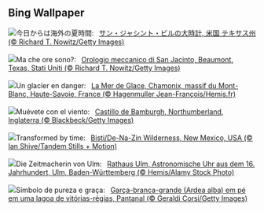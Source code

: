 ## Bing Wallpaper
![](https://www.bing.com/th?id=OHR.BeaumontClock_JA-JP2519288408_UHD.jpg&w=1000)今日からは海外の夏時間:&nbsp;&ensp;[サン・ジャシント・ビルの大時計, 米国 テキサス州 (© Richard T. Nowitz/Getty Images)](https://www.bing.com/th?id=OHR.BeaumontClock_JA-JP2519288408_UHD.jpg)
<br><br/>
![](https://www.bing.com/th?id=OHR.BeaumontClock_IT-IT6612904601_UHD.jpg&w=1000)Ma che ore sono?:&nbsp;&ensp;[Orologio meccanico di San Jacinto, Beaumont, Texas, Stati Uniti (© Richard T. Nowitz/Getty Images)](https://www.bing.com/th?id=OHR.BeaumontClock_IT-IT6612904601_UHD.jpg)
<br><br/>
![](https://www.bing.com/th?id=OHR.MontBlancGlacier_FR-FR3426443690_UHD.jpg&w=1000)Un glacier en danger:&nbsp;&ensp;[La Mer de Glace, Chamonix, massif du Mont-Blanc, Haute-Savoie, France (© Hagenmuller Jean-François/Hemis.fr)](https://www.bing.com/th?id=OHR.MontBlancGlacier_FR-FR3426443690_UHD.jpg)
<br><br/>
![](https://www.bing.com/th?id=OHR.BamburghCastleUK_ES-ES6621606251_UHD.jpg&w=1000)Muévete con el viento:&nbsp;&ensp;[Castillo de Bamburgh, Northumberland, Inglaterra (© Blackbeck/Getty Images)](https://www.bing.com/th?id=OHR.BamburghCastleUK_ES-ES6621606251_UHD.jpg)
<br><br/>
![](https://www.bing.com/th?id=OHR.BistiBlue_EN-GB9222273593_UHD.jpg&w=1000)Transformed by time:&nbsp;&ensp;[Bisti/De-Na-Zin Wilderness, New Mexico, USA (© Ian Shive/Tandem Stills + Motion)](https://www.bing.com/th?id=OHR.BistiBlue_EN-GB9222273593_UHD.jpg)
<br><br/>
![](https://www.bing.com/th?id=OHR.AstrologicalClock_DE-DE9747364573_UHD.jpg&w=1000)Die Zeitmacherin von Ulm:&nbsp;&ensp;[Rathaus Ulm, Astronomische Uhr aus dem 16. Jahrhundert, Ulm, Baden-Württemberg (© Hemis/Alamy Stock Photo)](https://www.bing.com/th?id=OHR.AstrologicalClock_DE-DE9747364573_UHD.jpg)
<br><br/>
![](https://www.bing.com/th?id=OHR.ArdeAlba_PT-BR8363660380_UHD.jpg&w=1000)Símbolo de pureza e graça:&nbsp;&ensp;[Garça-branca-grande (Ardea alba) em pé em uma lagoa de vitórias-régias, Pantanal (© Geraldi Corsi/Getty Images)](https://www.bing.com/th?id=OHR.ArdeAlba_PT-BR8363660380_UHD.jpg)
<br><br/>
